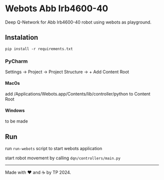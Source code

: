 # Webots Abb Irb4600-40

Deep Q-Network for Abb Irb4600-40 robot using webots as playground. 

## Instalation

`pip install -r requirements.txt`

### PyCharm
Settings -> Project -> Project Structure -> + Add Content Root

#### MacOs
add /Applications/Webots.app/Contents/lib/controller/python to Content Root

#### Windows
to be made


## Run

run `run-webots` script to start webots application

start robot movement by calling `dqn/controllers/main.py`

---
Made with ❤️ and ☕️ by TP 2024.